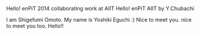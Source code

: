 Hello! enPiT 2014 collaborating work at AIIT
Hello! enPiT AIIT by Y.Chubachi

I am Shigefumi Omoto.
My name is Yoshiki Eguchi :)
Nice to meet you.
nice to meet you too.
Hello!!